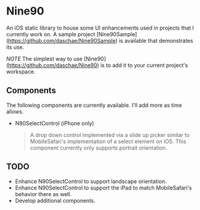 Nine90
================================================================================

An iOS static library to house some UI enhancements used in projects that I currently work on. A sample project [Nine90Sample] (https://github.com/daschae/Nine90Sample) is available that demonstrates its use.

*NOTE* The simplest way to use [Nine90] (https://github.com/daschae/Nine90) is to add it to your current project's workspace.

Components
----------

The following components are currently available. I'll add more as time allows.

*   N90SelectControl (iPhone only)
    > A drop down control implemented via a slide up picker similar to 
    > MobileSafari's implementation of a select element on iOS. This component
    > currently only supports portrait orientation.
    
TODO
----

*   Enhance N90SelectControl to support landscape orientation.
*   Enhance N90SelectControl to support the iPad to match MobileSafari's 
    behavior there as well.
*   Develop additional components.